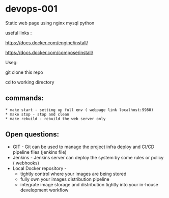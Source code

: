# devops-001
Static web page using nginx mysql python

useful links :

<https://docs.docker.com/engine/install/>


<https://docs.docker.com/compose/install/>


Useg:

git clone this repo

cd to working directory

## commands: ##
    * make start - setting up full env ( webpage link localhost:9980)
    * make stop - stop and clean
    * make rebuild - rebuild the web server only
    

## Open questions: ##

* GIT - Git can be used to manage the project infra deploy and CI/CD pipeline files (jenkins file)
* Jenkins - Jenkins server can deploy the system by some rules or policy ( webhooks)
* Local Docker repository - 
    * tightly control where your images are being stored
    * fully own your images distribution pipeline
    * integrate image storage and distribution tightly into your in-house development workflow
